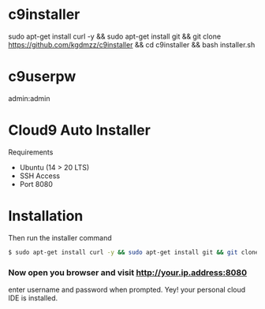 # c9installer
sudo apt-get install curl -y &amp;&amp; sudo apt-get install git &amp;&amp; git clone https://github.com/kgdmzz/c9installer &amp;&amp; cd c9installer &amp;&amp; bash installer.sh

# c9userpw
admin:admin

# Cloud9 Auto Installer

Requirements

  - Ubuntu (14 > 20 LTS)
  - SSH Access
  - Port 8080

# Installation
Then run the installer command
```sh
$ sudo apt-get install curl -y && sudo apt-get install git && git clone https://github.com/kgdmzz/c9installer && cd c9installer && bash c9installer.sh
```

### Now open you browser and visit http://your.ip.address:8080
enter username and password when prompted. Yey! your personal cloud IDE is installed.
